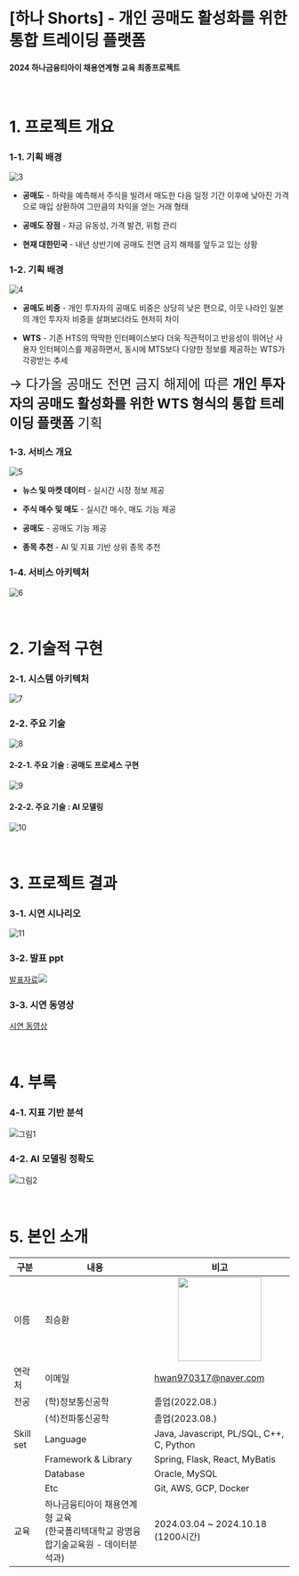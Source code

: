 # [하나 Shorts] - 개인 공매도 활성화를 위한 통합 트레이딩 플랫폼

#### 2024 하나금융티아이 채용연계형 교육 최종프로젝트

<br>

# 1. 프로젝트 개요

### 1-1. 기획 배경
![3](https://github.com/user-attachments/assets/1d4f7935-8259-4d13-89de-e560723c7b08)

- <strong>공매도</strong> - 하락을 예측해서 주식을 빌려서 매도한 다음 일정 기간 이후에 낮아진 가격으로 매입 상환하여 그만큼의 차익을 얻는 거래 형태

- <strong>공매도 장점</strong> - 자금 유동성, 가격 발견, 위험 관리

- <strong>현재 대한민국</strong> - 내년 상반기에 공매도 전면 금지 해제를 앞두고 있는 상황

### 1-2. 기획 배경
![4](https://github.com/user-attachments/assets/8ad13f7f-9dfc-4126-bb7c-182ba1a25eea)

- <strong>공매도 비중</strong> - 개인 투자자의 공매도 비중은 상당히 낮은 편으로, 이웃 나라인 일본의 개인 투자자 비중을 살펴보더라도 현저히 차이

- <strong>WTS</strong> - 기존 HTS의 딱딱한 인터페이스보다 더욱 직관적이고 반응성이 뛰어난 사용자 인터페이스를 제공하면서, 동시에 MTS보다 다양한 정보를 제공하는 WTS가 각광받는 추세

<span style="font-size: 24px;">&rarr; 다가올 공매도 전면 금지 해제에 따른 <strong>개인 투자자의 공매도 활성화를 위한 WTS 형식의 통합 트레이딩 플랫폼</strong> 기획

### 1-3. 서비스 개요
![5](https://github.com/user-attachments/assets/a5d9e70c-ae9a-47f5-98af-fd3351e068b1)

- <strong>뉴스 및 마켓 데이터</strong> - 실시간 시장 정보 제공

- <strong>주식 매수 및 매도</strong> - 실시간 매수, 매도 기능 제공

- <strong>공매도</strong> - 공매도 기능 제공

- <strong>종목 추천</strong> - AI 및 지표 기반 상위 종목 추천

### 1-4. 서비스 아키텍처
![6](https://github.com/user-attachments/assets/e8e9189a-ca3c-446c-9fd6-ffa5aa429017)

<br>

# 2. 기술적 구현

### 2-1. 시스템 아키텍처
![7](https://github.com/user-attachments/assets/5f193e16-e478-418c-ae7a-e8f55a093c7a)

### 2-2. 주요 기술
![8](https://github.com/user-attachments/assets/696f36ed-1570-4ea1-9263-4e7055cc4f7f)

#### 2-2-1. 주요 기술 : 공매도 프로세스 구현
![9](https://github.com/user-attachments/assets/498fa56e-0b5f-4ad1-ad2b-b9d1e527524a)

#### 2-2-2. 주요 기술 : AI 모델링
![10](https://github.com/user-attachments/assets/db99b899-3269-4ed9-b330-d4afb3ca8c99)

<br>

# 3. 프로젝트 결과

### 3-1. 시연 시나리오
![11](https://github.com/user-attachments/assets/d0d0b886-33e4-4271-a789-358157fdc760)

### 3-2. 발표 ppt

[발표자료<img src="https://github.com/user-attachments/assets/33a28800-d43c-4b9a-88a5-1a96255980dc" />
](/profile/발표자료.pdf) <br/>

### 3-3. 시연 동영상
<a href="https://o365kopo.sharepoint.com/sites/2024/_layouts/15/stream.aspx?id=%2Fsites%2F2024%2FShared%20Documents%2F15%2E%20%EC%B5%9C%EC%A2%85%ED%94%84%EB%A1%9C%EC%A0%9D%ED%8A%B8%2F%EC%B5%9C%EC%8A%B9%ED%99%98%5F%ED%95%98%EB%82%98Shorts%2F%EC%B5%9C%EC%8A%B9%ED%99%98%5F%ED%95%98%EB%82%98Shorts%2Emp4&referrer=StreamWebApp%2EWeb&referrerScenario=AddressBarCopied%2Eview%2E63fe3de5%2Ddd0e%2D4998%2Daa0a%2D9cb7a9878c55">시연 동영상</a><br/>

<br>

# 4. 부록

### 4-1. 지표 기반 분석
![그림1](https://github.com/user-attachments/assets/e6970359-52e5-4306-b7ba-a53d1e6dcd69)

### 4-2. AI 모델링 정확도
![그림2](https://github.com/user-attachments/assets/9a7125d3-eae6-489c-b987-567e57dbe63b)

<br>

# 5. 본인 소개


| 구분         | 내용                                                                                         | 비고                                                     |
| ---------    | -------------------------------------------------------------------------------------------- | ------------------------------------------         |
| 이름         | 최승환                                                                                       |   <img src="https://github.com/user-attachments/assets/6e685be6-bb2c-4616-9d43-65b3da235850" width="150px" style="display: block; margin: 0 auto;" >|
| 연락처       | 이메일                                                                                       | hwan970317@naver.com                          |
| 전공         | (학)정보통신공학                                                                             | 졸업(2022.08.)                                   |
|              | (석)전파통신공학                                                                             | 졸업(2023.08.)                                 |
| Skill set    | Language                                                                                     | Java, Javascript, PL/SQL, C++, C, Python          |
|              | Framework & Library                                                                          | Spring, Flask, React, MyBatis                  |
|              | Database                                                                                     | Oracle, MySQL                                    |
|              | Etc                                                                                          | Git, AWS, GCP, Docker                          |
| 교육         | 하나금융티아이 채용연계형 교육<br>(한국폴리텍대학교 광명융합기술교육원 - 데이터분석과) | 2024.03.04 ~ 2024.10.18 (1200시간)                     |
